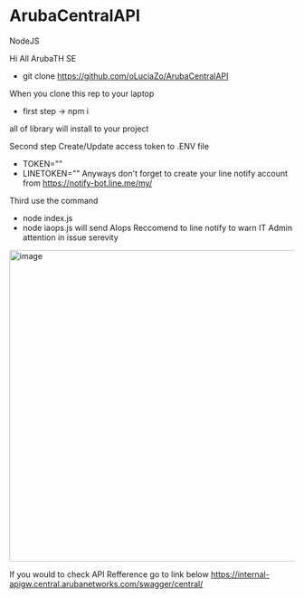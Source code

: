 # ArubaCentralAPI
 NodeJS

Hi All ArubaTH SE

- git clone https://github.com/oLuciaZo/ArubaCentralAPI

When you clone this rep to your laptop
- first step -> npm i

all of library will install to your project

Second step Create/Update access token to .ENV file
- TOKEN=""
- LINETOKEN=""
Anyways don't forget to create your line notify account from https://notify-bot.line.me/my/

Third use the command
- node index.js
- node iaops.js will send AIops Reccomend to line notify to warn IT Admin attention in issue serevity
<img width="550" alt="image" src="https://user-images.githubusercontent.com/18340935/167161980-7f8ea9d5-8d5b-402e-8f5b-33281830caf4.png">


If you would to check API Refference go to link below
https://internal-apigw.central.arubanetworks.com/swagger/central/
